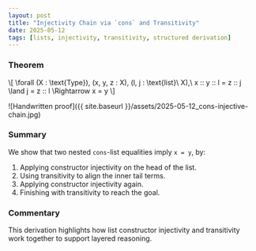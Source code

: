 ```yaml
---
layout: post
title: "Injectivity Chain via `cons` and Transitivity"
date: 2025-05-12
tags: [lists, injectivity, transitivity, structured derivation]
---
```


### Theorem

\\[
\forall (X : \text{Type})\, (x\, y\, z : X)\, (l\, j : \text{list}\ X),\ 
  x :: y :: l = z :: j \land j = z :: l \Rightarrow x = y
\\]

![Handwritten proof]({{ site.baseurl }}/assets/2025-05-12_cons-injective-chain.jpg)

### Summary

We show that two nested `cons`-list equalities imply `x = y`, by:
1. Applying constructor injectivity on the head of the list.
2. Using transitivity to align the inner tail terms.
3. Applying constructor injectivity again.
4. Finishing with transitivity to reach the goal.

### Commentary

This derivation highlights how list constructor injectivity and transitivity work together to support layered reasoning.
